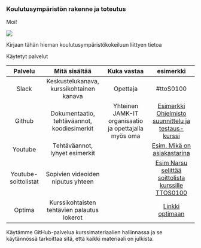 ### Koulutusympäristön rakenne ja toteutus

Moi!

![](https://openclipart.org/image/300px/svg_to_png/17129/johnny-automatic-Diogenes-and-Alexander.png&disposition=attachment)

Kirjaan tähän hieman koulutusympäristökokeiluun liittyen tietoa

Käytetyt palvelut

| Palvelu | Mitä sisältää | Kuka vastaa  | esimerkki |
|:-:|:-:|:-:|:-:|
| Slack | Keskustelukanava, kurssikohtainen kanava | Opettaja | #ttoS0100 |  
| Github  | Dokumentaatio, tehtäväannot, koodiesimerkit  | Yhteinen JAMK-IT organisaatio ja opettajalla myös oma  | [Esimerkki Ohjelmisto suunnittelu ja testaus-kurssi](https://github.com/JAMK-IT/TTOS0100-Ohjelmistosuunnittelu-ja-testaus/wiki)  |
| Youtube | Tehtäväannot, lyhyet esimerkit |  | [Esim. Mikä on asiakastarina](https://www.youtube.com/watch?v=m8WEoyyFUww&t=20s&list=PLOyRnRI1_Cl6JoS3gjoWpEdAZmraX78rb&index=10)  |
| Youtube-soittolistat  | Sopivien videoiden niputus yhteen  |  | [Esim Narsu selittää soittolista kurssille TTOS0100](https://www.youtube.com/playlist?list=PLOyRnRI1_Cl6JoS3gjoWpEdAZmraX78rb)  |
| Optima | Kurssikohtaisten tehtävien palautus lokerot | | [Linkki optimaan](https://optima.jamk.fi/) |


Käytämme GitHub-palvelua kurssimateriaalien hallinnassa ja se käytännössä tarkoittaa sitä, että kaikki materiaali on julkista.
